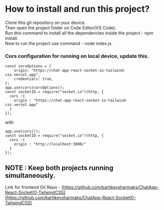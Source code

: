 # How to install and run this project?

Clone this git repository on your device.\
Then open the project folder on Code Editor(VS Code).\
Run this command to install all the dependencies inside the project - npm install.\
Now to run the project use command - node index.js.

### Cors configuration for running  on local device, update this.

```
const corsOptions = {
    origin: "https://chat-app-react-socket-io-tailwind-css.vercel.app",
    credentials: true,
};
app.use(cors(corsOptions));
const socketIO = require("socket.io")(http, {
  cors :{
    origin : "https://chat-app-react-socket-io-tailwind-css.vercel.app"
  }
});
```

with

```
app.use(cors());
const socketIO = require("socket.io")(http, {
  cors :{
    origin : "http://localhost:3000/"
  }
});
```

## NOTE : Keep both projects running simultaneously.
Link for frontend Git Repo - [https://github.com/kartikeysharmaks/ChatApp-React-SocketIO-TailwindCSS](https://github.com/kartikeysharmaks/ChatApp-React-SocketIO-TailwindCSS)
